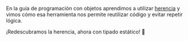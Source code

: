 En la guía de programación con objetos aprendimos a utilizar [herencia](https://staging.mumuki.io/lessons/227-programacion-con-objetos-herencia) y vimos cómo esa herramienta nos permite reutilizar código y evitar repetir lógica.

¡Redescubramos la herencia, ahora con tipado estático! :muscle: 